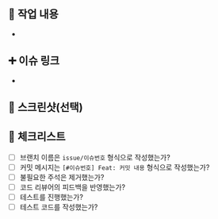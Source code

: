 ## 🔎 작업 내용
- 

## ➕ 이슈 링크
- 

## 📸 스크린샷(선택)

## 📝 체크리스트
- [ ] 브랜치 이름은 `issue/이슈번호` 형식으로 작성했는가?
- [ ] 커밋 메시지는 `[#이슈번호] Feat: 커밋 내용` 형식으로 작성했는가?
- [ ] 불필요한 주석은 제거했는가?
- [ ] 코드 리뷰어의 피드백을 반영했는가?
- [ ] 테스트를 진행했는가?
- [ ] 테스트 코드를 작성했는가?